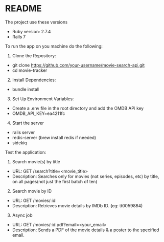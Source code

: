 # README

The project use these versions

* Ruby version: 2.7.4
* Rails 7

To run the app on you machine do the following:

1. Clone the Repository:
* git clone https://github.com/your-username/movie-search-api.git
* cd movie-tracker


2. Install Dependencies:
* bundle install


3. Set Up Environment Variables:
* Create a .env file in the root directory and add the OMDB API key
* OMDB_API_KEY=ea4211fc


4. Start the server
* rails server
* redis-server (brew install redis if needed)
* sidekiq

Test the application:

1. Search movie(s) by title
* URL: GET /search?title=<movie_title>
* Description: Searches only for movies (not series, episodes, etc) by title, on all pages(not just the first batch of ten)

2. Search movie by ID
* URL: GET /movies/:id
* Description: Retrieves movie details by IMDb ID. (eg: tt0059884)

3. Async job
* URL: GET /movies/:id.pdf?email=<your_email>
* Description: Sends a PDF of the movie details & a poster to the specified email.

